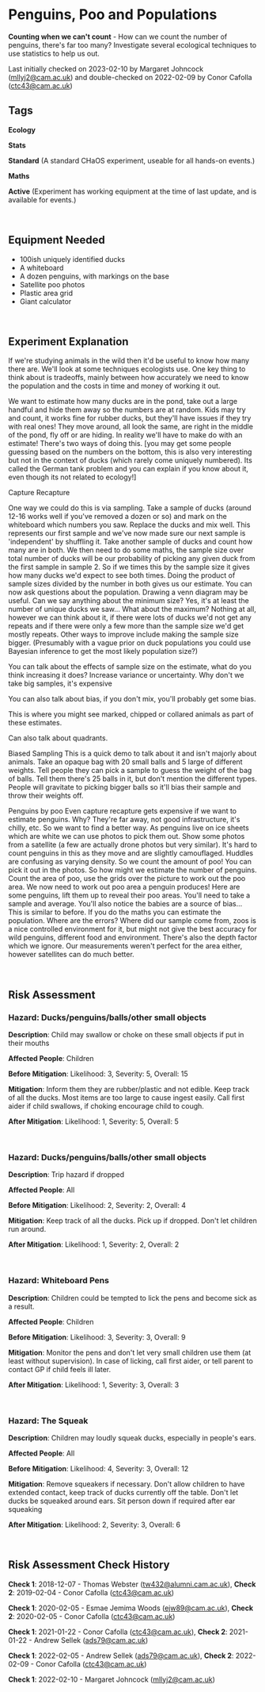# Penguins, Poo and Populations

**Counting when we can't count** - How can we count the number of penguins, there's far too many? Investigate several ecological techniques to use statistics to help us out. 

Last initially checked on 2023-02-10 by Margaret Johncock (mllyj2@cam.ac.uk) and double-checked on 2022-02-09 by Conor Cafolla (ctc43@cam.ac.uk)

## Tags
<!--- Start Tags (DO NOT REMOVE THIS COMMENT) --->

**Ecology**

**Stats**

**Standard** (A standard CHaOS experiment, useable for all hands-on events.)

**Maths**

**Active** (Experiment has working equipment at the time of last update, and is available for events.)
<!--- End Tags (DO NOT REMOVE THIS COMMENT) --->

<br/>

## Equipment Needed 
- 100ish uniquely identified ducks
- A whiteboard
- A dozen penguins, with markings on the base
- Satellite poo photos
- Plastic area grid
- Giant calculator

<br/>

## Experiment Explanation 

If we're studying animals in the wild then it'd be useful to know how many there are. We'll look at some techniques ecologists use. One key thing to think about is tradeoffs, mainly between how accurately we need to know the population and the costs in time and money of working it out. 

We want to estimate how many ducks are in the pond, take out a large handful and hide them away so the numbers are at random. Kids may try and count, it works fine for rubber ducks, but they'll have issues if they try with real ones! They move around, all look the same, are right in the middle of the pond, fly off or are hiding. In reality we'll have to make do with an estimate! There's two ways of doing this. 
[you may get some people guessing based on the numbers on the bottom, this is also very interesting but not in the context of ducks (which rarely come uniquely numbered). Its called the German tank problem and you can explain if you know about it, even though its not related to ecology!] 

Capture Recapture

One way we could do this is via sampling. Take a sample of ducks (around 12-16 works well if you've removed a dozen or so) and mark on the whiteboard which numbers you saw. Replace the ducks and mix well. This represents our first sample and we've now made sure our next sample is 'independent' by shuffling it. Take another sample of ducks and count how many are in both. We then need to do some maths, the sample size over total number of ducks will be our probability of picking any given duck from the first sample in sample 2. So if we times this by the sample size it gives how many ducks we'd expect to see both times. Doing the product of sample sizes divided by the number in both gives us our estimate. You can now ask questions about the population. Drawing a venn diagram may be useful. 
Can we say anything about the minimum size? Yes, it's at least the number of unique ducks we saw... What about the maximum? Nothing at all, however we can think about it, if there were lots of ducks we'd not get any repeats and if there were only a few more than the sample size we'd get mostly repeats. Other ways to improve include making the sample size bigger. 
(Presumably with a vague prior on duck populations you could use Bayesian inference to get the most likely population size?)

You can talk about the effects of sample size on the estimate, what do you think increasing it does? Increase variance or uncertainty. Why don't we take big samples, it's expensive

You can also talk about bias, if you don't mix, you'll probably get some bias. 

This is where you might see marked, chipped or collared animals as part of these estimates. 

Can also talk about quadrants.

Biased Sampling
This is a quick demo to talk about it and isn't majorly about animals. Take an opaque bag with 20 small balls and 5 large of different weights. Tell people they can pick a sample to guess the weight of the bag of balls. Tell them there's 25 balls in it, but don't mention the different types. People will gravitate to picking bigger balls so it'll bias their sample and throw their weights off. 

Penguins by poo
Even capture recapture gets expensive if we want to estimate penguins. Why? They're far away, not good infrastructure, it's chilly, etc. So we want to find a better way. As penguins live on ice sheets which are white we can use photos to pick them out. Show some photos from a satellite (a few are actually drone photos but very similar). It's hard to count penguins in this as they move and are slightly camouflaged. Huddles are confusing as varying density. So we count the amount of poo! You can pick it out in the photos. So how might we estimate the number of penguins. Count the area of poo, use the grids over the picture to work out the poo area. We now need to work out poo area a penguin produces! Here are some penguins, lift them up to reveal their poo areas.
You'll need to take a sample and average. You'll also notice the babies are a source of bias... This is similar to before. If you do the maths you can estimate the population.
Where are the errors? Where did our sample come from, zoos is a nice controlled environment for it, but might not give the best accuracy for wild penguins, different food and environment. There's also the depth factor which we ignore. Our measurements weren't perfect for the area either, however satellites can do much better. 

<br/>

## Risk Assessment

### **Hazard**: Ducks/penguins/balls/other small objects

**Description**: Child may swallow or choke on these small objects if put in their mouths

**Affected People**: Children

**Before Mitigation**: Likelihood: 3, Severity: 5, Overall: 15

**Mitigation**: Inform them they are rubber/plastic and not edible.
Keep track of all the ducks.
Most items are too large to cause ingest easily.
Call first aider if child swallows, if choking encourage child to cough.

**After Mitigation**: Likelihood: 1, Severity: 5, Overall: 5

<br/>

### **Hazard**: Ducks/penguins/balls/other small objects

**Description**: Trip hazard if dropped

**Affected People**: All

**Before Mitigation**: Likelihood: 2, Severity: 2, Overall: 4

**Mitigation**: Keep track of all the ducks.
Pick up if dropped. Don't let children run around.

**After Mitigation**: Likelihood: 1, Severity: 2, Overall: 2

<br/>

### **Hazard**: Whiteboard Pens

**Description**: Children could be tempted to lick the pens and become sick as a result.

**Affected People**: Children

**Before Mitigation**: Likelihood: 3, Severity: 3, Overall: 9

**Mitigation**: Monitor the pens and don't let very small children use them (at least without supervision).
In case of licking, call first aider, or tell parent to contact GP if child feels ill later.

**After Mitigation**: Likelihood: 1, Severity: 3, Overall: 3

<br/>

### **Hazard**: The Squeak

**Description**: Children may loudly squeak ducks, especially in people's ears.

**Affected People**: All

**Before Mitigation**: Likelihood: 4, Severity: 3, Overall: 12

**Mitigation**: Remove squeakers if necessary. Don't allow children to have extended contact, keep track of ducks currently off the table. Don't let ducks be squeaked around ears. Sit person down if required after ear squeaking

**After Mitigation**: Likelihood: 2, Severity: 3, Overall: 6

<br/>

## Risk Assessment Check History 

**Check 1**: 2018-12-07 - Thomas Webster (tw432@alumni.cam.ac.uk), **Check 2**: 2019-02-04 - Conor Cafolla (ctc43@cam.ac.uk)

**Check 1**: 2020-02-05 - Esmae Jemima Woods (ejw89@cam.ac.uk), **Check 2**: 2020-02-05 - Conor Cafolla (ctc43@cam.ac.uk)

**Check 1**: 2021-01-22 - Conor Cafolla (ctc43@cam.ac.uk), **Check 2**: 2021-01-22 - Andrew Sellek (ads79@cam.ac.uk)

**Check 1**: 2022-02-05 - Andrew Sellek (ads79@cam.ac.uk), **Check 2**: 2022-02-09 - Conor Cafolla (ctc43@cam.ac.uk)

**Check 1**: 2022-02-10 - Margaret Johncock (mllyj2@cam.ac.uk)
